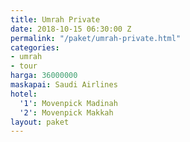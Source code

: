 ```yaml
---
title: Umrah Private
date: 2018-10-15 06:30:00 Z
permalink: "/paket/umrah-private.html"
categories:
- umrah
- tour
harga: 36000000
maskapai: Saudi Airlines
hotel:
  '1': Movenpick Madinah
  '2': Movenpick Makkah
layout: paket
---
```


